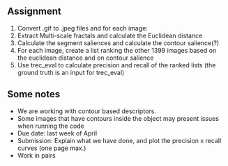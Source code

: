 

## Assignment

1. Convert .gif to .jpeg files and for each image:
2. Extract Multi-scale fractals and calculate the Euclidean distance
3. Calculate the segment saliences and calculate the contour salience(?)
4. For each image, create a list ranking the other 1399 images based on the euclidean distance and on contour salience
5. Use trec_eval to calculate precision and recall of the ranked lists (the ground truth is an input for trec_eval)

## Some notes

* We are working with contour based descriptors.
* Some images that have contours inside the object may present issues when running the code
* Due date: last week of April
* Submission: Explain what we have done, and plot the precision x recall curves (one page max.)
* Work in pairs


